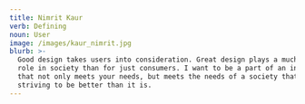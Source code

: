 ```yaml
---
title: Nimrit Kaur
verb: Defining
noun: User
image: /images/kaur_nimrit.jpg
blurb: >-
  Good design takes users into consideration. Great design plays a much larger
  role in society than for just consumers. I want to be a part of an industry
  that not only meets your needs, but meets the needs of a society that is
  striving to be better than it is.
---
```


